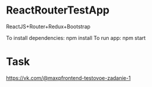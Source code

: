 # ReactRouterTestApp
ReactJS+Router+Redux+Bootstrap

To install dependencies: npm install
To run app: npm start

# Task
https://vk.com/@maxpfrontend-testovoe-zadanie-1


